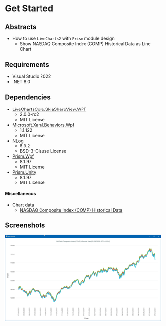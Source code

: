# Get Started

## Abstracts

* How to use `LiveCharts2` with `Prism` module design
  * Show NASDAQ Composite Index (COMP) Historical Data as Line Chart

## Requirements

* Visual Studio 2022
* .NET 8.0

## Dependencies

* [LiveChartsCore.SkiaSharpView.WPF](https://github.com/beto-rodriguez/LiveCharts2)
  * 2.0.0-rc2
  * MIT License
* [Microsoft.Xaml.Behaviors.Wpf](https://github.com/Microsoft/XamlBehaviorsWpf)
  * 1.1.122
  * MIT License
* [NLog](https://github.com/NLog/NLog)
  * 5.3.2
  * BSD-3-Clause License
* [Prism.Wpf](https://github.com/PrismLibrary/Prism)
  * 8.1.97
  * MIT License
* [Prism.Unity](https://github.com/PrismLibrary/Prism)
  * 8.1.97
  * MIT License

#### Miscellaneous

* Chart data
  * [NASDAQ Composite Index (COMP) Historical Data](https://www.nasdaq.com/market-activity/index/comp/historical?page=1&rows_per_page=10&timeline=y1)

## Screenshots

<img src="./images/chart.gif" width="800" />

